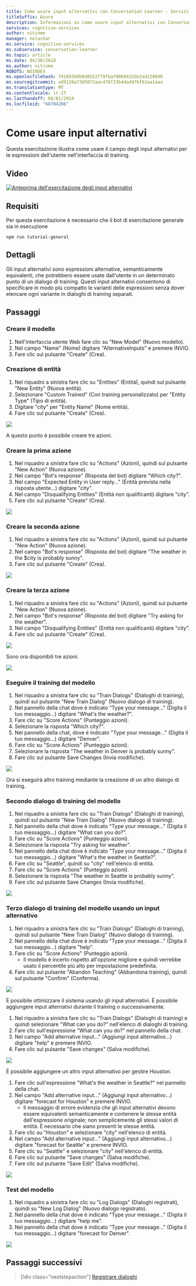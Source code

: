 ```yaml
---
title: Come usare input alternativi con Conversation Learner - Servizi cognitivi Microsoft | Microsoft Docs
titleSuffix: Azure
description: Informazioni su come usare input alternativi con Conversation Learner.
services: cognitive-services
author: nitinme
manager: nolachar
ms.service: cognitive-services
ms.subservice: conversation-learner
ms.topic: article
ms.date: 04/30/2018
ms.author: nitinme
ROBOTS: NOINDEX
ms.openlocfilehash: 7416939db8d6552f79fba700b8432de2ad228846
ms.sourcegitcommit: ad9120a73d5072aac478f33b4dad47bf63aa1aaa
ms.translationtype: MT
ms.contentlocale: it-IT
ms.lasthandoff: 08/01/2019
ms.locfileid: "68704206"
---
```

# <a name="how-to-use-alternative-inputs"></a>Come usare input alternativi

Questa esercitazione illustra come usare il campo degli input alternativi per le espressioni dell'utente nell'interfaccia di training.

## <a name="video"></a>Video

[![Anteprima dell'esercitazione degli input alternativi](https://aka.ms/cl_Tutorial_v3_AlternativeInputs_Preview)](https://aka.ms/cl_Tutorial_v3_AlternativeInputs)

## <a name="requirements"></a>Requisiti
Per questa esercitazione è necessario che il bot di esercitazione generale sia in esecuzione

    npm run tutorial-general

## <a name="details"></a>Dettagli
Gli input alternativi sono espressioni alternative, semanticamente equivalenti, che potrebbero essere usate dall'utente in un determinato punto di un dialogo di training. Questi input alternativi consentono di specificare in modo più compatto le varianti delle espressioni senza dover elencare ogni variante in dialoghi di training separati.

## <a name="steps"></a>Passaggi

### <a name="create-the-model"></a>Creare il modello

1. Nell'interfaccia utente Web fare clic su "New Model" (Nuovo modello).
2. Nel campo "Name" (Nome) digitare "AlternativeInputs" e premere INVIO.
3. Fare clic sul pulsante "Create" (Crea).

### <a name="entity-creation"></a>Creazione di entità

1. Nel riquadro a sinistra fare clic su "Entities" (Entità), quindi sul pulsante "New Entity" (Nuova entità).
2. Selezionare "Custom Trained" (Con training personalizzato) per "Entity Type" (Tipo di entità).
3. Digitare "city" per "Entity Name" (Nome entità).
4. Fare clic sul pulsante "Create" (Crea).

![](../media/T10_actions.png)

A questo punto è possibile creare tre azioni.

### <a name="create-the-first-action"></a>Creare la prima azione

1. Nel riquadro a sinistra fare clic su "Actions" (Azioni), quindi sul pulsante "New Action" (Nuova azione).
2. NeI campo "Bot's response" (Risposta del bot) digitare "Which city?".
3. Nel campo "Expected Entity in User reply..." (Entità prevista nella risposta utente...) digitare "city".
4. Nel campo "Disqualifying Entities" (Entità non qualificanti) digitare "city".
5. Fare clic sul pulsante "Create" (Crea).

![](../media/T10_action_create_1.png)

### <a name="create-the-second-action"></a>Creare la seconda azione

1. Nel riquadro a sinistra fare clic su "Actions" (Azioni), quindi sul pulsante "New Action" (Nuova azione).
2. NeI campo "Bot's response" (Risposta del bot) digitare "The weather in the $city is probably sunny".
3. Fare clic sul pulsante "Create" (Crea).

![](../media/T10_action_create_2.png)

### <a name="create-the-third-action"></a>Creare la terza azione

1. Nel riquadro a sinistra fare clic su "Actions" (Azioni), quindi sul pulsante "New Action" (Nuova azione).
2. NeI campo "Bot's response" (Risposta del bot) digitare "Try asking for the weather".
3. Nel campo "Disqualifying Entities" (Entità non qualificanti) digitare "city".
4. Fare clic sul pulsante "Create" (Crea).

![](../media/T10_action_create_3.png)

Sono ora disponibili tre azioni.

![](../media/T10_actions.png)

### <a name="train-the-model"></a>Eseguire il training del modello

1. Nel riquadro a sinistra fare clic su "Train Dialogs" (Dialoghi di training), quindi sul pulsante "New Train Dialog" (Nuovo dialogo di training).
2. Nel pannello della chat dove è indicato "Type your message..." (Digita il tuo messaggio...) digitare "What's the weather?".
3. Fare clic su "Score Actions" (Punteggio azioni).
4. Selezionare la risposta "Which city?".
5. Nel pannello della chat, dove è indicato "Type your message..." (Digita il tuo messaggio...) digitare "Denver".
6. Fare clic su "Score Actions" (Punteggio azioni).
7. Selezionare la risposta "The weather in Denver is probably sunny".
8. Fare clic sul pulsante Save Changes (Invia modifiche).

![](../media/T10_training_1.png)

Ora si eseguirà altro training mediante la creazione di un altro dialogo di training.

### <a name="second-model-train-dialog"></a>Secondo dialogo di training del modello

1. Nel riquadro a sinistra fare clic su "Train Dialogs" (Dialoghi di training), quindi sul pulsante "New Train Dialog" (Nuovo dialogo di training).
2. Nel pannello della chat dove è indicato "Type your message..." (Digita il tuo messaggio...) digitare "What can you do?".
3. Fare clic su "Score Actions" (Punteggio azioni).
4. Selezionare la risposta "Try asking for weather".
5. Nel pannello della chat dove è indicato "Type your message..." (Digita il tuo messaggio...) digitare "What's the weather in Seattle?".
6. Fare clic su "Seattle", quindi su "city" nell'elenco di entità.
7. Fare clic su "Score Actions" (Punteggio azioni).
8. Selezionare la risposta "The weather in Seattle is probably sunny".
9. Fare clic sul pulsante Save Changes (Invia modifiche).

![](../media/T10_training_2.png)

### <a name="third-model-train-dialog-using-alternative-input"></a>Terzo dialogo di training del modello usando un input alternativo

1. Nel riquadro a sinistra fare clic su "Train Dialogs" (Dialoghi di training), quindi sul pulsante "New Train Dialog" (Nuovo dialogo di training).
2. Nel pannello della chat dove è indicato "Type your message..." (Digita il tuo messaggio...) digitare "help".
3. Fare clic su "Score Actions" (Punteggio azioni).
    - Il modello è incerto rispetto all'opzione migliore e quindi verrebbe usato il percentile più alto per impostazione predefinita.
4. Fare clic sul pulsante "Abandon Teaching" (Abbandona training), quindi sul pulsante "Confirm" (Conferma).

![](../media/T10_training_3.png)

È possibile ottimizzare il sistema usando gli input alternativi. È possibile aggiungere input alternativi durante il training o successivamente.

1. Nel riquadro a sinistra fare clic su "Train Dialogs" (Dialoghi di training) e quindi selezionare "What can you do?" nell'elenco di dialoghi di training.
1. Fare clic sull'espressione "What can you do?" nel pannello della chat.
1. Nel campo "Add alternative input..." (Aggiungi input alternativo...) digitare "help" e premere INVIO.
1. Fare clic sul pulsante "Save changes" (Salva modifiche).

![](../media/T10_training_4.png)

È possibile aggiungere un altro input alternativo per gestire Houston.

1. Fare clic sull'espressione "What's the weather in Seattle?" nel pannello della chat.
1. Nel campo "Add alternative input..." (Aggiungi input alternativo...) digitare "forecast for Houston" e premere INVIO.
   - Il messaggio di errore evidenzia che gli input alternativi devono essere equivalenti semanticamente e contenere le stesse entità dell'espressione originale; non semplicemente gli stessi valori di entità. È necessario che siano presenti le stesse entità.
1. Fare clic su "Houston" e selezionare "city" nell'elenco di entità.
1. Nel campo "Add alternative input..." (Aggiungi input alternativo...) digitare "forecast for Seattle" e premere INVIO.
1. Fare clic su "Seattle" e selezionare "city" nell'elenco di entità.
1. Fare clic sul pulsante "Save changes" (Salva modifiche).
1. Fare clic sul pulsante "Save Edit" (Salva modifiche).

![](../media/T10_training_5.png)

### <a name="testing-the-model"></a>Test del modello

1. Nel riquadro a sinistra fare clic su "Log Dialogs" (Dialoghi registrati), quindi su "New Log Dialog" (Nuovo dialogo registrato).
2. Nel pannello della chat dove è indicato "Type your message..." (Digita il tuo messaggio...) digitare "help me".
3. Nel pannello della chat dove è indicato "Type your message..." (Digita il tuo messaggio...) digitare "forecast for Denver".

![](../media/T10_logdialog.png)

## <a name="next-steps"></a>Passaggi successivi

> [!div class="nextstepaction"]
> [Registrare dialoghi](./11-log-dialogs.md)
